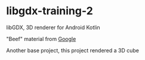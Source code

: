 # libgdx-training-2

libGDX, 3D renderer for Android Kotlin

"Beef" material from [Google](https://developer.android.com/training/graphics/opengl?hl=id)

Another base project, this project rendered a 3D cube
